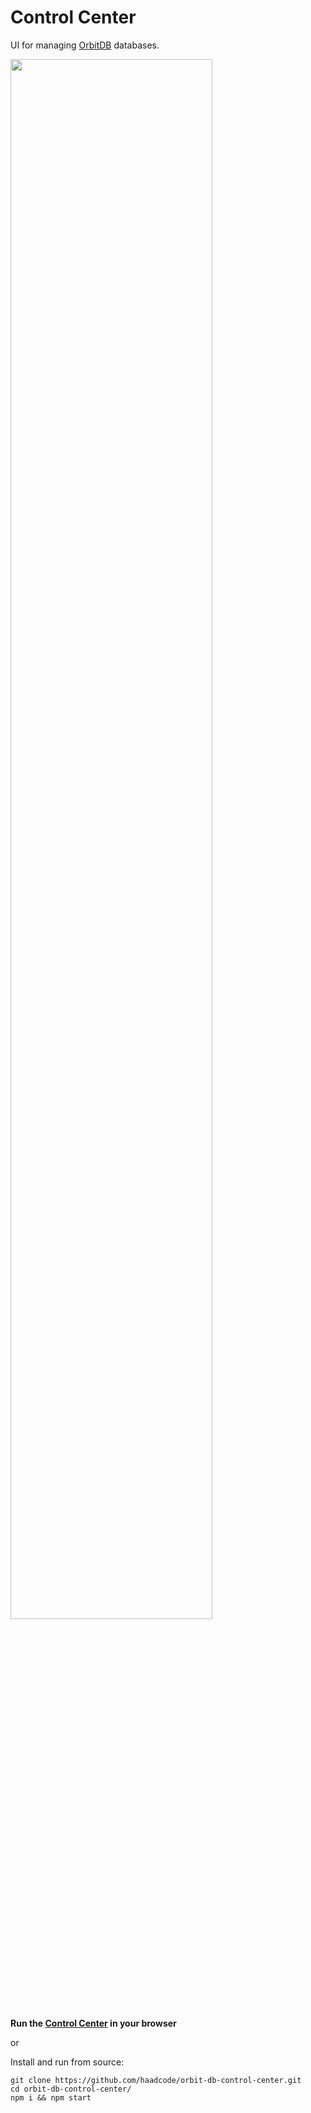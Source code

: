 # Control Center

UI for managing [OrbitDB](https://github.com/orbitdb/orbit-db) databases.

<img width="80%" src="https://raw.githubusercontent.com/haadcode/orbit-db-control-center/master/screenshot.png"/>

**Run the [Control Center](https://gateway.pinata.cloud/ipfs/QmQ1xiVTRZhxRAvW6YEwmYyFfFb6rJim3S27MdFND5C7pF/) in your browser**

or

Install and run from source:

```shell
git clone https://github.com/haadcode/orbit-db-control-center.git
cd orbit-db-control-center/
npm i && npm start
```
